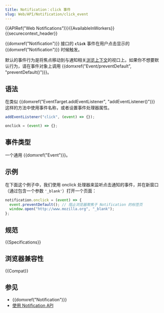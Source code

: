 ```yaml
---
title: Notification：click 事件
slug: Web/API/Notification/click_event
---
```


{{APIRef("Web Notifications")}}{{AvailableInWorkers}}{{securecontext_header}}

{{domxref("Notification")}} 接口的 **`click`** 事件在用户点击显示的 {{domxref("Notification")}} 时候触发。

默认的事件行为是将焦点移动到与通知相关[浏览上下文](https://html.spec.whatwg.org/multipage/browsers.html#browsing-context)的视口上。如果你不想要默认行为，请在事件对象上调用 {{domxref("Event/preventDefault", "preventDefault()")}}。

## 语法

在类似 {{domxref("EventTarget.addEventListener", "addEventListener()")}} 这样的方法中使用事件名称，或者设置事件处理器属性。

```js
addEventListener("click", (event) => {});

onclick = (event) => {};
```

## 事件类型

一个通用 {{domxref("Event")}}。

## 示例

在下面这个例子中，我们使用 onclick 处理器来监听点击通知的事件，并在新窗口（通过包含一个参数 `'_blank'`）打开一个页面：

```js
notification.onclick = (event) => {
  event.preventDefault(); // 阻止浏览器聚焦于 Notification 的标签页
  window.open("http://www.mozilla.org", "_blank");
};
```

## 规范

{{Specifications}}

## 浏览器兼容性

{{Compat}}

## 参见

- {{domxref("Notification")}}
- [使用 Notification API](/zh-CN/docs/Web/API/Notifications_API/Using_the_Notifications_API)
